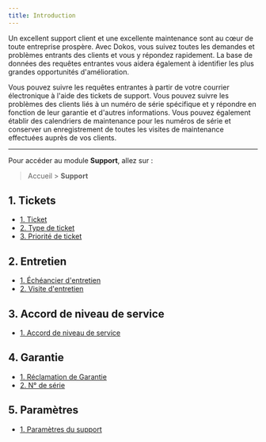 ```yaml
---
title: Introduction
---
```


Un excellent support client et une excellente maintenance sont au cœur de toute entreprise prospère. Avec Dokos, vous suivez toutes les demandes et problèmes entrants des clients et vous y répondez rapidement. La base de données des requêtes entrantes vous aidera également à identifier les plus grandes opportunités d'amélioration.

Vous pouvez suivre les requêtes entrantes à partir de votre courrier électronique à l'aide des tickets de support. Vous pouvez suivre les problèmes des clients liés à un numéro de série spécifique et y répondre en fonction de leur garantie et d'autres informations. Vous pouvez également établir des calendriers de maintenance pour les numéros de série et conserver un enregistrement de toutes les visites de maintenance effectuées auprès de vos clients.

---

Pour accéder au module **Support**, allez sur :

> Accueil > **Support**

## 1. Tickets

- [1. Ticket](/dokos/support/ticket)
- [2. Type de ticket](/dokos/support/ticket#type-de-ticket)
- [3. Priorité de ticket](/dokos/support/ticket#priorit%C3%A9-de-ticket)

## 2. Entretien

- [1. Échéancier d'entretien](/dokos/support/calendrier-de-maintenance)
- [2. Visite d'entretien](/dokos/support/visites-de-maintenance)

## 3. Accord de niveau de service

- [1. Accord de niveau de service](/dokos/support/garantie-de-niveau-de-service)

## 4. Garantie

- [1. Réclamation de Garantie](/dokos/support/garantie)
- [2. N° de série](/dokos/stocks/serial-no)

## 5. Paramètres

- [1. Paramètres du support](/dokos/support/parametres-du-support)
